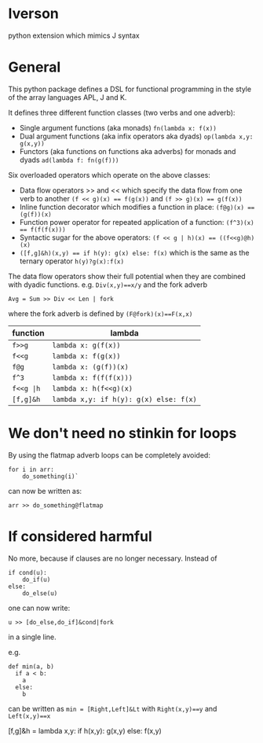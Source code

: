 # Iverson
python extension which mimics J syntax

# General
This python package defines a DSL for functional programming in the style of the array languages APL, J and K. 

It defines three different function classes (two verbs and one adverb):
 - Single argument functions (aka monads) `fn(lambda x: f(x))`
 - Dual argument functions (aka infix operators aka dyads) `op(lambda x,y: g(x,y))`
 - Functors (aka functions on functions aka adverbs) for monads and dyads `ad(lambda f: fn(g(f)))`


Six overloaded operators which operate on the above classes:
 -  Data flow operators >> and << which specify the data flow from one verb to another `(f << g)(x) == f(g(x))` and `(f >> g)(x) == g(f(x))`
 - Inline function decorator which modifies a function in place: `(f@g)(x) == (g(f))(x)` 
 - Function power operator for repeated application of a function: `(f^3)(x) == f(f(f(x)))`
 - Syntactic sugar for the above operators: `(f << g | h)(x) == ((f<<g)@h)(x)`
 - `([f,g]&h)(x,y) == if h(y): g(x) else: f(x)` which is the same as the ternary operator `h(y)?g(x):f(x)`


The data flow operators show their full potential when they are combined with dyadic functions. e.g. `Div(x,y)==x/y` and the fork adverb

`Avg = Sum >> Div << Len | fork`

where the fork adverb is defined by `(F@fork)(x)==F(x,x)`

| function | lambda |
|--|--|
|  `f>>g`|`lambda x: g(f(x))`  |
|`f<<g`|`lambda x: f(g(x))`|
| `f@g` | `lambda x: (g(f))(x)` |
| `f^3` | `lambda x: f(f(f(x)))` |
| `f<<g \|h ` | `lambda x: h(f<<g)(x)` |
| `[f,g]&h` | `lambda x,y: if h(y): g(x) else: f(x)` |

# We don't need no stinkin for loops

By using the flatmap adverb loops can be completely avoided:

    for i in arr:
        do_something(i)`
    
can now be written as:

`arr >> do_something@flatmap`

# If considered harmful

No more, because if clauses are no longer necessary. Instead of

    if cond(u):
        do_if(u)
    else:
        do_else(u)
    
one can now write:
 
`u >> [do_else,do_if]&cond|fork`
    
in a single line. 
 
e.g.

    def min(a, b)
      if a < b:
        a
      else:
        b

can be written as `min = [Right,Left]&Lt` with `Right(x,y)==y` and `Left(x,y)==x`

[f,g]&h = lambda x,y: if h(x,y): g(x,y) else: f(x,y)


